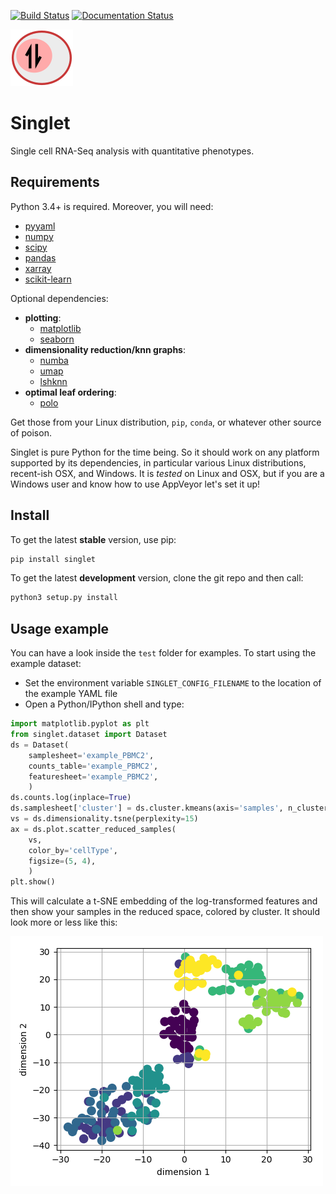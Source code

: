 [![Build Status](https://travis-ci.org/iosonofabio/singlet.svg?branch=master)](https://travis-ci.org/iosonofabio/singlet)
[![Documentation Status](https://readthedocs.org/projects/singlet/badge/?version=master)](http://singlet.readthedocs.io)

![Logo](docs/_static/logo.png)
# Singlet
Single cell RNA-Seq analysis with quantitative phenotypes.

## Requirements
Python 3.4+ is required. Moreover, you will need:
- [pyyaml](https://pyyaml.org/)
- [numpy](http://www.numpy.org/)
- [scipy](https://www.scipy.org/)
- [pandas](http://pandas.pydata.org/)
- [xarray](http://xarray.pydata.org/en/stable/)
- [scikit-learn](http://scikit-learn.org)

Optional dependencies:
- **plotting**:
  - [matplotlib](https://matplotlib.org/)
  - [seaborn](https://seaborn.pydata.org/)
- **dimensionality reduction/knn graphs**:
  - [numba](https://numba.pydata.org/)
  - [umap](https://github.com/lmcinnes/umap)
  - [lshknn](https://github.com/iosonofabio/lshknn)
- **optimal leaf ordering**:
  - [polo](https://github.com/adrianveres/polo)

Get those from your Linux distribution, `pip`, `conda`, or whatever other source of poison.

Singlet is pure Python for the time being. So it should work on any platform supported by its dependencies, in particular various Linux distributions, recent-ish OSX, and Windows. It is *tested* on Linux and OSX, but if you are a Windows user and know how to use AppVeyor let's set it up!

## Install
To get the latest **stable** version, use pip:
```bash
pip install singlet
```

To get the latest **development** version, clone the git repo and then call:
```bash
python3 setup.py install
```

## Usage example
You can have a look inside the `test` folder for examples. To start using the example dataset:
- Set the environment variable `SINGLET_CONFIG_FILENAME` to the location of the example YAML file
- Open a Python/IPython shell and type:

```python
import matplotlib.pyplot as plt
from singlet.dataset import Dataset
ds = Dataset(
    samplesheet='example_PBMC2',
    counts_table='example_PBMC2',
    featuresheet='example_PBMC2',
    )
ds.counts.log(inplace=True)
ds.samplesheet['cluster'] = ds.cluster.kmeans(axis='samples', n_clusters=5)
vs = ds.dimensionality.tsne(perplexity=15)
ax = ds.plot.scatter_reduced_samples(
    vs,
    color_by='cellType',
    figsize=(5, 4),    
    )
plt.show()
```

This will calculate a t-SNE embedding of the log-transformed features and then show your samples in the reduced space, colored by cluster. It should look more or less like this:

![t-SNE example](docs/_static/example_tsne_2.png)

